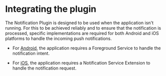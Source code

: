 # Integrating the plugin

The Notification Plugin is designed to be used when the application isn't running. For this to be achieved reliably and to ensure that the notification is processed, specific implementations are required for both Android and iOS platforms to handle the incoming push notifications.

* For [Android](android_setup.md), the application requires a Foreground Service to handle the notification intent.

* For [iOS](ios_setup.md), the application requires a Notification Service Extension to handle the notification request.

